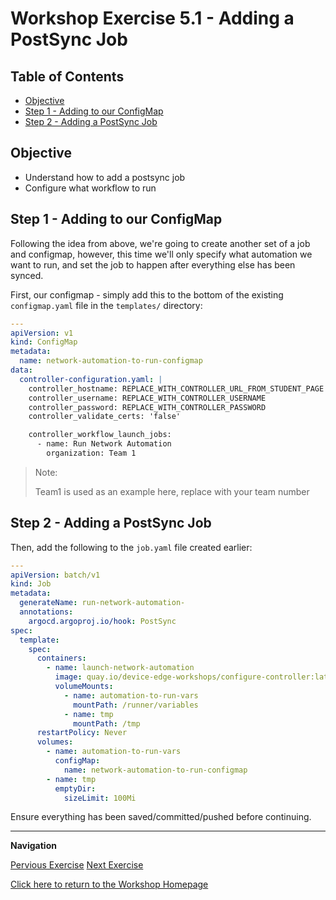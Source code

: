 # Workshop Exercise 5.1 - Adding a PostSync Job

## Table of Contents

* [Objective](#objective)
* [Step 1 - Adding to our ConfigMap](#step-1---adding-to-our-configmap)
* [Step 2 - Adding a PostSync Job](#step-2---adding-a-postsync-job)

## Objective

* Understand how to add a postsync job
* Configure what workflow to run

## Step 1 - Adding to our ConfigMap
Following the idea from above, we're going to create another set of a job and configmap, however, this time we'll only specify what automation we want to run, and set the job to happen after everything else has been synced.

First, our configmap - simply add this to the bottom of the existing `configmap.yaml` file in the `templates/` directory:
```yaml
---
apiVersion: v1
kind: ConfigMap
metadata:
  name: network-automation-to-run-configmap
data:
  controller-configuration.yaml: |
    controller_hostname: REPLACE_WITH_CONTROLLER_URL_FROM_STUDENT_PAGE
    controller_username: REPLACE_WITH_CONTROLLER_USERNAME
    controller_password: REPLACE_WITH_CONTROLLER_PASSWORD
    controller_validate_certs: 'false'

    controller_workflow_launch_jobs:
      - name: Run Network Automation
        organization: Team 1
```

> Note:
>
> Team1 is used as an example here, replace with your team number

## Step 2 - Adding a PostSync Job
Then, add the following to the `job.yaml` file created earlier:
```yaml
---
apiVersion: batch/v1
kind: Job
metadata:
  generateName: run-network-automation-
  annotations:
    argocd.argoproj.io/hook: PostSync
spec:
  template:
    spec:
      containers:
        - name: launch-network-automation
          image: quay.io/device-edge-workshops/configure-controller:latest
          volumeMounts:
            - name: automation-to-run-vars
              mountPath: /runner/variables
            - name: tmp
              mountPath: /tmp
      restartPolicy: Never
      volumes:
        - name: automation-to-run-vars
          configMap:
            name: network-automation-to-run-configmap
        - name: tmp
          emptyDir:
            sizeLimit: 100Mi
```

Ensure everything has been saved/committed/pushed before continuing.

---
**Navigation**

[Pervious Exercise](../4.4-validating-controller-config/)  [Next Exercise](../5.2-resyncing-app/)

[Click here to return to the Workshop Homepage](../../README.md)
